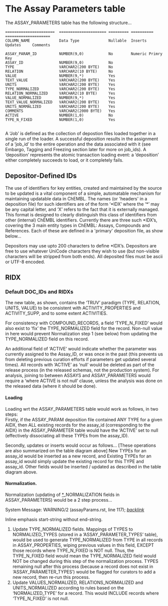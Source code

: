 # The Assay Parameters table

The ASSAY\_PARAMETERS table has the following structure...

```
======================  ===================== ========= ========== ====================
COLUMN_NAME             Data Type             Nullable  Inserts   Updates     Comments

ASSAY_PARAM_ID          NUMBER(9,0)           No        Numeric Primry Key
ASSAY_ID                NUMBER(9,0)           No
TYPE                    VARCHAR2(200 BYTE)    No
RELATION                VARCHAR2(10 BYTE)     No
VALUE                   NUMBER(9,*)           Yes
TEXT_VALUE              VARCHAR2(200 BYTE)    Yes
UNITS                   VARCHAR2(200 BYTE)    Yes
TYPE_NORMALIZED         VARCHAR2(200 BYTE)    Yes
RELATION_NORMALIZED     VARCHAR2(10 BYTE)     Yes
VALUE_NORMALIZED        NUMBER(9,*)           Yes
TEXT_VALUE_NORMALIZED   VARCHAR2(200 BYTE)    Yes
UNITS_NORMALIZED        VARCHAR2(200 BYTE)    Yes
COMMENTS                VARCHAR2(2000 BYTE)   Yes
ACTIVE                  NUMBER(1,0)           No
TYPE_N_FIXED            NUMBER(1,0)           Yes


```

A ‘Job’ is defined as the collection of depostion files loaded together in a single run of the loader. A successful deposition results in the assignment of a ‘job\_id’ to the entire operation and the data associated with it (see Embargo, Tagging and Freezing section later for more on job\_ids). A ‘deposition’ represents the atomic transaction loading event: a ‘deposition’ either completely succeeds to load, or it completely fails.

## Depositor-Defined IDs

The use of identifiers for key entities, created and maintained by the source to be updated is a vital component of a simple, automatable mechanism for maintaining updatable data in ChEMBL. The names (or 'headers' in a deposition file) for such identifiers are of the form ‘\*IDX’ where the ‘\*’ may be any capital letter, and ‘X’ refers to the fact that it is externally managed. This format is designed to clearly distinguish this class of identifiers from other (internal) ChEMBL identifiers. Currently there are three such \*IDX’s, covering the 3 main entity types in ChEMBL: Assays, Compounds and References. Each of these are defined in a 'primary' deposition file, as show below...

Depositors may use upto 200 characters to define \*IDX’s. Depositors are free to use whatever UniCode characters they wish to use (but non-visible characters will be stripped from both ends). All deposited files must be ascii or UTF-8 encoded.

## RIDX

### Default DOC\_IDs and RIDXs

The new table, as shown, contains the ‘TRUV’ paradigm (TYPE, RELATION, UNITS, VALUE) to be consistent with ACTIVITY\_PROPERTIES and ACTIVITY\_SUPP, and to some extent ACTIVITIES.

For consistency with COMPOUND\_RECORDS, a field ‘TYPE\_N\_FIXED’ would also exist to ‘fix’ the TYPE\_NORMALIZED field for the record. Non-null value in here would prevent Normalization step 1 (see below) from updating the TYPE\_NORMALIZED field on this record.

An additional field of ‘ACTIVE’ would indicate whether the parameter was currently assigned to the Assay\_ID, or was once in the past (this prevents us from deleting previous curation efforts if parameters get updated several times). All records with ‘ACTIVE’ as ‘null’ would be deleted as part of the release process (in the released schemas, not the production system). For analysis, joining to between ASSAYS and ASSAY\_PARAMETERS would require a ‘where ACTIVE is not null’ clause, unless the analysis was done on the released data (where it should be done).

#### **Loading**

Loading wrt the ASSAY\_PARAMETERS table would work as follows, in two steps:\
Firstly, if the ASSAY\_PARAM deposition file contained ANY TYPE for a given AIDX, then ALL existing records for the assay\_id (corresponding to the AIDX) in the ASSAY\_PARAMETER table would have the ‘ACTIVE’ set to null (effectively dissociating all these TYPEs from the assay\_ID).

Secondly, updates or inserts would occur as follows… \[These operations are also summarized on the table diagram above] New TYPEs for an assay\_id would be inserted as a new record, and Existing TYPEs for an assay\_id would simply update the existing record for this TYPE and assay\_id. Other fields would be inserted / updated as described in the table diagram above.

#### **Normalization.**

Normalization (updating of [\*](broken-reference)\_NORMALIZATION fields in ASSAY\_PARAMETERS) would be a 2 step process…

System Message: WARNING/2 (assayParams.rst, line 117); [_backlink_](broken-reference)

&#x20;Inline emphasis start-string without end-string.

1. Update TYPE\_NORMALIZED fields. Mappings of TYPES to NORMALIZED\_TYPES (stored in a ‘ASSAY\_PARAMETER\_TYPES’ table), would be used to generate TYPE\_NORMALIZED from TYPE in all records in ASSAY\_PROPERTIES, wiping previous values in this field, EXCEPT those records where TYPE\_N\_FIXED is NOT null. Thus, the TYPE\_N\_FIXED field would mean the TYPE\_NORMALIZED field would NOT be changed during this step of the normalization process. TYPES remaining null after this process (because a record does not exist in ‘ASSAY\_PARAMETER\_TYPES’) would be flagged for curators to add a new record, then re-run this process.&#x20;
2. Update VALUES\_NORMALIZED, RELATIONS\_NORMALIZED and UNITS\_NORMALIZED according to rules based on the ‘NORMALIZED\_TYPE’ for a record. This would INCLUDE records where ‘TYPE\_N\_FIXED’ is not null.
